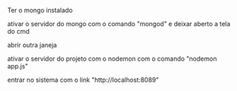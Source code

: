 Ter o mongo instalado

ativar o servidor do mongo com o comando  "mongod" e deixar aberto a tela do cmd

abrir outra janeja

ativar o servidor do projeto com o nodemon com o comando "nodemon app.js"

entrar no sistema com o link "http://localhost:8089"
